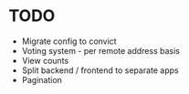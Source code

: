 # TODO

- Migrate config to convict
- Voting system - per remote address basis
- View counts
- Split backend / frontend to separate apps
- Pagination
